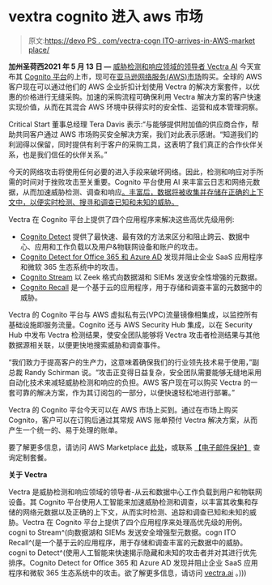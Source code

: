 # vextra cognito 进入 aws 市场

> 原文:[https://devo PS . com/vectra-cogn ITO-arrives-in-AWS-market place/](https://devops.com/vectra-cognito-arrives-in-aws-marketplace/)

**加州圣荷西2021 年 5 月 13 日 —** [威胁检测和响应领域的领导者 Vectra AI](https://c212.net/c/link/?t=0&l=en&o=3162319-1&h=1851621113&u=https%3A%2F%2Fwww.vectra.ai%2F&a=Vectra+AI) 今天宣布其 [Cognito 平台](https://c212.net/c/link/?t=0&l=en&o=3162319-1&h=1231193167&u=https%3A%2F%2Fwww.vectra.ai%2Fproducts%2Fcognito-platform&a=Cognito+platform)的上市，现可在[亚马逊网络服务(AWS)市场](https://c212.net/c/link/?t=0&l=en&o=3162319-1&h=2660728384&u=https%3A%2F%2Faws.amazon.com%2Fmarketplace%2Fpp%2FB0929H397L&a=Amazon+Web+Services+(AWS)+Marketplace)购买。全球的 AWS 客户现在可以通过他们的 AWS 企业折扣计划使用 Vectra 的解决方案套件，以优惠的价格进行无缝采购。加速的采购流程可确保利用 Vectra 解决方案的客户快速实现价值，从而在其混合 AWS 环境中获得实时的安全性、运营和成本管理洞察。

Critical Start 董事总经理 Tera Davis 表示:“与能够提供附加值的供应商合作，帮助共同客户通过 AWS 市场购买安全解决方案，我们对此表示感谢。“知道我们的利润得以保留，同时提供有利于客户的采购工具，这表明了我们真正的合作伙伴关系，也是我们信任的伙伴关系。”

今天的网络攻击将使用任何必要的进入手段来破坏网络。因此，检测和响应对手所需的时间对于挫败攻击至关重要。Cognito 平台使用 AI 来丰富云日志和网络元数据，从而加速威胁检测、调查和响应[。丰富后，数据将被收集并存储在正确的上下文中，以便实时检测、搜寻和调查已知和未知的威胁。](https://c212.net/c/link/?t=0&l=en&o=3162319-1&h=205822150&u=https%3A%2F%2Fwww.vectra.ai%2Flearning%2Fai-security&a=using+AI)

Vectra 在 Cognito 平台上提供了四个应用程序来解决这些高优先级用例:

*   [Cognito Detect](https://c212.net/c/link/?t=0&l=en&o=3162319-1&h=433875030&u=https%3A%2F%2Fwww.vectra.ai%2Fproducts%2Fcognito-detect&a=Cognito+Detect) 提供了最快速、最有效的方法来区分和阻止跨云、数据中心、应用和工作负载以及用户&物联网设备和账户的攻击。
*   [Cognito Detect for Office 365 和 Azure AD](https://c212.net/c/link/?t=0&l=en&o=3162319-1&h=2852835215&u=https%3A%2F%2Fwww.vectra.ai%2Fproducts%2Fcognito-detect-office365&a=Cognito+Detect+for+Office+365+and+Azure+AD) 发现并阻止企业 SaaS 应用程序和微软 365 生态系统中的攻击。
*   [Cognito Stream](https://c212.net/c/link/?t=0&l=en&o=3162319-1&h=142317790&u=https%3A%2F%2Fwww.vectra.ai%2Fproducts%2Fcognito-stream&a=Cognito+Stream) 以 Zeek 格式向数据湖和 SIEMs 发送安全性增强的元数据。
*   [Cognito Recall](https://c212.net/c/link/?t=0&l=en&o=3162319-1&h=4191609279&u=https%3A%2F%2Fwww.vectra.ai%2Fproducts%2Fcognito-recall&a=Cognito+Recall) 是一个基于云的应用程序，用于存储和调查丰富的元数据中的威胁。

Vectra 的 Cognito 平台与 AWS 虚拟私有云(VPC)流量镜像相集成，以监控所有基础设施即服务流量。Cognito 还与 AWS Security Hub 集成，以在 Security Hub 中发布 Vectra 检测结果，使安全团队能够将 Vectra 攻击者检测结果与其他数据源相关联，以便更快地搜索威胁和调查事件。

“我们致力于提高客户的生产力，这意味着确保我们的行业领先技术易于使用，”副总裁 Randy Schirman 说。“攻击正变得日益复杂，安全团队需要能够无缝地采用自动化技术来减轻威胁检测和响应的负担。AWS 客户现在可以购买 Vectra 的一套可靠的解决方案，作为其订阅包的一部分，以便快速轻松地进行部署。”

Vectra 的 Cognito 平台今天可以在 AWS 市场上买到。通过在市场上购买 Cognito，客户可以在订购后通过其常规 AWS 账单预付 Vectra 解决方案，从而产生一个统一的、易于处理的账单。

要了解更多信息，请访问 AWS Marketplace [此处](https://c212.net/c/link/?t=0&l=en&o=3162319-1&h=82319481&u=https%3A%2F%2Faws.amazon.com%2Fmarketplace%2Fpp%2FB0929H397L&a=here)，或联系 [【电子邮件保护】](/cdn-cgi/l/email-protection#771600045a1a16051c1203071b1614123701121403051659161e) 查询定制套餐。

**关于 Vectra**

Vectra 是威胁检测和响应领域的领导者-从云和数据中心工作负载到用户和物联网设备。其 Cognito 平台使用人工智能来加速威胁检测和调查，以丰富其收集和存储的网络元数据以及正确的上下文，从而实时检测、追踪和调查已知和未知的威胁。Vectra 在 Cognito 平台上提供了四个应用程序来处理高优先级的用例。cogni to Stream^(向数据湖和 SIEMs 发送安全增强型元数据。cogn ITO Recall^(是一个基于云的应用程序，用于存储和调查丰富的元数据中的威胁。cogni to Detect^(使用人工智能来快速揭示隐藏和未知的攻击者并对其进行优先排序。Cognito Detect for Office 365 和 Azure AD 发现并阻止企业 SaaS 应用程序和微软 365 生态系统中的攻击。欲了解更多信息，请访问 [vectra.ai](https://c212.net/c/link/?t=0&l=en&o=3162319-1&h=2982203507&u=https%3A%2F%2Fwww.vectra.ai%2F&a=vectra.ai) 。)))